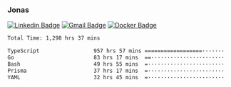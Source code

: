 ### Jonas
[![Linkedin Badge](https://img.shields.io/badge/-Jonas%20Neto-9933F7?style=flat-square&logo=Linkedin&logoColor=white&link=https://www.linkedin.com/in/jonas-nogueira-neto/)](https://www.linkedin.com/in/jonas-nogueira-neto/)
[![Gmail Badge](https://img.shields.io/badge/-nogueiraneto.jonas@gmail.com-9933F7?style=flat-square&logo=Gmail&logoColor=white&link=mailto:nogueiraneto.jonas@gmail.com)](mailto:nogueiraneto.jonas@gmail.com)
[![Docker Badge](https://img.shields.io/badge/-DockerHub-9933F7?style=flat-square&logo=Docker&logoColor=white&link=https://hub.docker.com/u/jonasssneto)](https://hub.docker.com/u/jonasssneto)


<!--START_SECTION:waka-->

```txt
Total Time: 1,298 hrs 37 mins

TypeScript                 957 hrs 57 mins ==================·······   72.99 %
Go                         83 hrs 17 mins  ==·······················   06.35 %
Bash                       49 hrs 55 mins  =························   03.80 %
Prisma                     37 hrs 17 mins  =························   02.84 %
YAML                       32 hrs 45 mins  =························   02.50 %
```

<!--END_SECTION:waka-->
###
